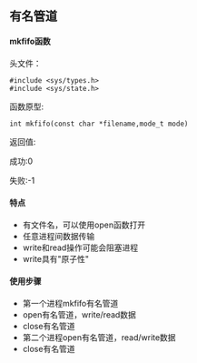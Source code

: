 ## 有名管道

####  mkfifo函数

头文件：

```
#include <sys/types.h>
#include <sys/state.h>
```

函数原型:

```
int mkfifo(const char *filename,mode_t mode)
```

返回值:

成功:0

失败:-1

#### 特点

- 有文件名，可以使用open函数打开
- 任意进程间数据传输
- write和read操作可能会阻塞进程
- write具有"原子性"

#### 使用步骤

- 第一个进程mkfifo有名管道
- open有名管道，write/read数据
- close有名管道
- 第二个进程open有名管道，read/write数据
- close有名管道